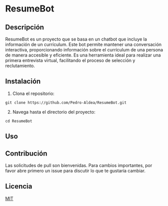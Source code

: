 # ResumeBot

## Descripción

ResumeBot es un proyecto que se basa en un chatbot que incluye la información de un currículum. Este bot permite mantener una conversación interactiva, proporcionando información sobre el currículum de una persona de manera accesible y eficiente. Es una herramienta ideal para realizar una primera entrevista virtual, facilitando el proceso de selección y reclutamiento.

## Instalación

1. Clona el repositorio:

``git clone https://github.com/Pedro-Aldea/ResumeBot.git``

2. Navega hasta el directorio del proyecto:

``cd ResumeBot``


## Uso


## Contribución

Las solicitudes de pull son bienvenidas. Para cambios importantes, por favor abre primero un issue para discutir lo que te gustaría cambiar.

## Licencia

[MIT](https://choosealicense.com/licenses/mit/)
